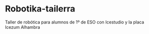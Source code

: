 # Robotika-tailerra
Taller de robótica para alumnos de 1º de ESO con Icestudio y la placa Icezum Alhambra
